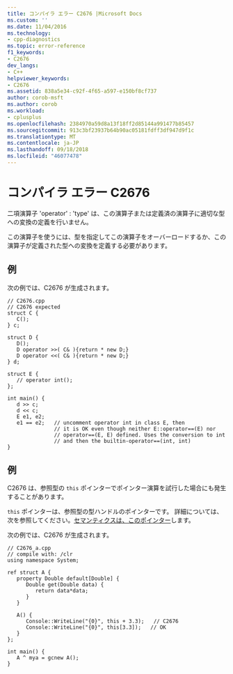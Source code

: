 ```yaml
---
title: コンパイラ エラー C2676 |Microsoft Docs
ms.custom: ''
ms.date: 11/04/2016
ms.technology:
- cpp-diagnostics
ms.topic: error-reference
f1_keywords:
- C2676
dev_langs:
- C++
helpviewer_keywords:
- C2676
ms.assetid: 838a5e34-c92f-4f65-a597-e150bf8cf737
author: corob-msft
ms.author: corob
ms.workload:
- cplusplus
ms.openlocfilehash: 2384970a59d8a13f18ff2d85144a991477b85457
ms.sourcegitcommit: 913c3bf23937b64b90ac05181fdff3df947d9f1c
ms.translationtype: MT
ms.contentlocale: ja-JP
ms.lasthandoff: 09/18/2018
ms.locfileid: "46077478"
---
```

# <a name="compiler-error-c2676"></a>コンパイラ エラー C2676

二項演算子 'operator' : 'type' は、この演算子または定義済の演算子に適切な型への変換の定義を行いません。

この演算子を使うには、型を指定してこの演算子をオーバーロードするか、この演算子が定義された型への変換を定義する必要があります。

## <a name="example"></a>例

次の例では、C2676 が生成されます。

```
// C2676.cpp
// C2676 expected
struct C {
   C();
} c;

struct D {
   D();
   D operator >>( C& ){return * new D;}
   D operator <<( C& ){return * new D;}
} d;

struct E {
   // operator int();
};

int main() {
   d >> c;
   d << c;
   E e1, e2;
   e1 == e2;   // uncomment operator int in class E, then
               // it is OK even though neither E::operator==(E) nor
               // operator==(E, E) defined. Uses the conversion to int
               // and then the builtin-operator==(int, int)
}
```

## <a name="example"></a>例

C2676 は、参照型の `this` ポインターでポインター演算を試行した場合にも発生することがあります。

`this` ポインターは、参照型の型ハンドルのポインターです。 詳細については、次を参照してください。[セマンティクスは、このポインター](../../dotnet/how-to-define-and-consume-classes-and-structs-cpp-cli.md#BKMK_Semantics_of_the_this_pointer)します。

次の例では、C2676 が生成されます。

```
// C2676_a.cpp
// compile with: /clr
using namespace System;

ref struct A {
   property Double default[Double] {
      Double get(Double data) {
         return data*data;
      }
   }

   A() {
      Console::WriteLine("{0}", this + 3.3);   // C2676
      Console::WriteLine("{0}", this[3.3]);   // OK
   }
};

int main() {
   A ^ mya = gcnew A();
}
```